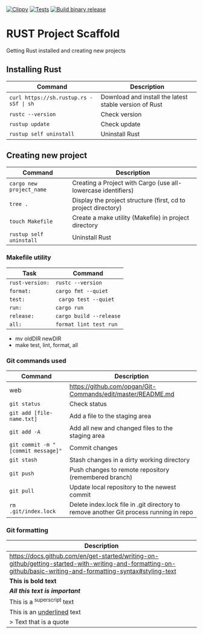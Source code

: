 [![Clippy](https://github.com/opgan/rust-practice/actions/workflows/lint.yml/badge.svg)](https://github.com/opgan/rust-practice/actions/workflows/lint.yml)
[![Tests](https://github.com/opgan/rust-practice/actions/workflows/main.yml/badge.svg)](https://github.com/opgan/rust-practice/actions/workflows/main.yml)
[![Build binary release](https://github.com/opgan/rust-practice/actions/workflows/release.yml/badge.svg)](https://github.com/opgan/rust-practice/actions/workflows/release.yml)

# RUST Project Scaffold
Getting Rust installed and creating new projects

##  Installing Rust
| Command | Description |
| ------- | ----------- |
| ``` curl https://sh.rustup.rs -sSf \| sh ``` | Download and install the latest stable version of Rust |
| ``` rustc --version ```| Check version |
| ``` rustup update ``` | Check update |
| ``` rustup self uninstall ```  | Uninstall Rust |

## Creating new project
| Command | Description |
| ------- | ----------- |
| ``` cargo new project_name ``` | Creating a Project with Cargo (use all-lowercase identifiers) |
| ``` tree . ```| Display the project structure (first, cd to project directory) |
| ``` touch Makefile ``` | Create a make utility (Makefile) in project directory|
| ``` rustup self uninstall ```  | Uninstall Rust |

### Makefile utility
| Task | Command |
| ------- | ----------- |
| ``` rust-version: ``` | ``` rustc --version ``` |
| ``` format: ```| ``` cargo fmt --quiet ```|
| ``` test: ``` | ``` cargo test --quiet``` |
| ``` run: ```| ``` cargo run ```|
| ``` release: ``` | ``` cargo build --release ``` |
| ``` all: ```| ``` format lint test run ```|
	

* mv oldDIR newDIR
* make test, lint, format, all


### Git commands used
| Command | Description |
| ------- | ----------- |
| web | https://github.com/opgan/Git-Commands/edit/master/README.md |
| `git status` | Check status |
| `git add [file-name.txt]` | Add a file to the staging area |
| `git add -A` | Add all new and changed files to the staging area |
| `git commit -m "[commit message]"` | Commit changes |
| `git stash` | Stash changes in a dirty working directory |
| `git push` | Push changes to remote repository (remembered branch) |
| `git pull` | Update local repository to the newest commit |
| `rm .git/index.lock` | Delete index.lock file in .git directory to remove another Git process running in repo |

### Git formatting
| Description |
| ----------- |
| https://docs.github.com/en/get-started/writing-on-github/getting-started-with-writing-and-formatting-on-github/basic-writing-and-formatting-syntax#styling-text |
| **This is bold text** |
| ***All this text is important*** |
| This is a <sup>superscript</sup> text |
| This is an <ins>underlined</ins> text |
| > Text that is a quote |

